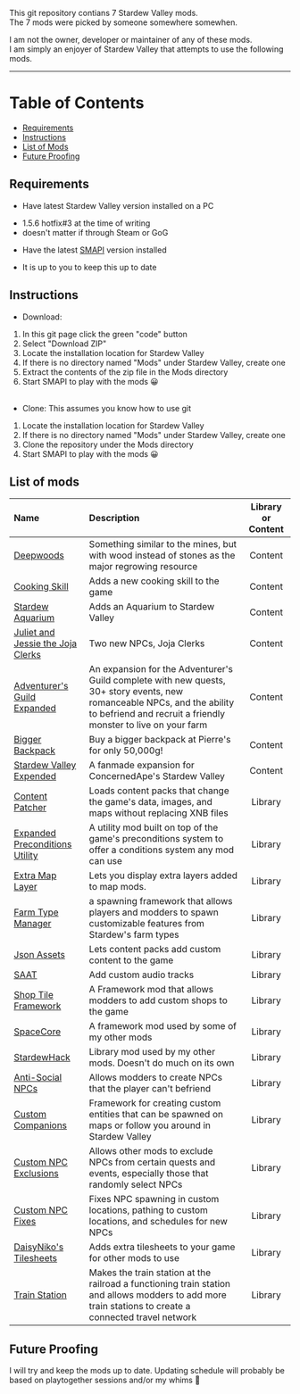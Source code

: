 This git repository contians 7 Stardew Valley mods.<br>
The 7 mods were picked by someone somewhere somewhen.

I am not the owner, developer or maintainer of any of these mods.<br>
I am simply an enjoyer of Stardew Valley that attempts to use the following mods.

---

# Table of Contents
 - [Requirements](#requirements)
 - [Instructions](#instructions)
 - [List of Mods](#list-of-mods)
 - [Future Proofing](#future-proofing)

## Requirements
* Have latest Stardew Valley version installed on a PC
 - 1.5.6 hotfix#3 at the time of writing
 - doesn't matter if through Steam or GoG
* Have the latest [SMAPI]() version installed
 - It is up to you to keep this up to date

## Instructions
* Download:
 1. In this git page click the green "code" button
 2. Select "Download ZIP"
 3. Locate the installation location for Stardew Valley
 4. If there is no directory named "Mods" under Stardew Valley, create one
 5. Extract the contents of the zip file in the Mods directory
 6. Start SMAPI to play with the mods 😀<br><br>
* Clone: This assumes you know how to use git
 1. Locate the installation location for Stardew Valley
 2. If there is no directory named "Mods" under Stardew Valley, create one
 3. Clone the repository under the Mods directory
 4. Start SMAPI to play with the mods 😀
 
## List of mods
| Name | Description | Library or Content |
| :--- | :---------  | :---: |
| [Deepwoods](https://www.nexusmods.com/stardewvalley/mods/2571) | Something similar to the mines, but with wood instead of stones as the major regrowing resource | Content |
| [Cooking Skill](https://www.nexusmods.com/stardewvalley/mods/522) | Adds a new cooking skill to the game | Content |
| [Stardew Aquarium](https://www.nexusmods.com/stardewvalley/mods/6372) | Adds an Aquarium to Stardew Valley | Content |
| [Juliet and Jessie the Joja Clerks](https://www.nexusmods.com/stardewvalley/mods/6398) | Two new NPCs, Joja Clerks | Content |
| [Adventurer's Guild Expanded](https://www.nexusmods.com/stardewvalley/mods/12102) | An expansion for the Adventurer's Guild complete with new quests, 30+ story events, new romanceable NPCs, and the ability to befriend and recruit a friendly monster to live on your farm | Content |
| [Bigger Backpack](https://www.nexusmods.com/stardewvalley/mods/1845) | Buy a bigger backpack at Pierre's for only 50,000g! | Content |
| [Stardew Valley Expended](https://www.nexusmods.com/stardewvalley/mods/3753) | A fanmade expansion for ConcernedApe's Stardew Valley | Content |
| [Content Patcher](https://www.nexusmods.com/stardewvalley/mods/1915) | Loads content packs that change the game's data, images, and maps without replacing XNB files | Library |
| [Expanded Preconditions Utility](https://www.nexusmods.com/stardewvalley/mods/6529) | A utility mod built on top of the game's preconditions system to offer a conditions system any mod can use | Library |
| [Extra Map Layer](https://www.nexusmods.com/stardewvalley/mods/9633) | Lets you display extra layers added to map mods. | Library |
| [Farm Type Manager](https://www.nexusmods.com/stardewvalley/mods/3231) | a spawning framework that allows players and modders to spawn customizable features from Stardew's farm types | Library |
| [Json Assets](https://www.nexusmods.com/stardewvalley/mods/1720) | Lets content packs add custom content to the game | Library |
| [SAAT](https://www.nexusmods.com/stardewvalley/mods/10747) | Add custom audio tracks | Library |
| [Shop Tile Framework](https://www.nexusmods.com/stardewvalley/mods/5005) | A Framework mod that allows modders to add custom shops to the game | Library |
| [SpaceCore](https://www.nexusmods.com/stardewvalley/mods/1348) | A framework mod used by some of my other mods | Library |
| [StardewHack](https://www.nexusmods.com/stardewvalley/mods/3213) | Library mod used by my other mods. Doesn't do much on its own | Library |
| [Anti-Social NPCs](https://www.nexusmods.com/stardewvalley/mods/5371) | Allows modders to create NPCs that the player can't befriend | Library |
| [Custom Companions](https://www.nexusmods.com/stardewvalley/mods/8626) | Framework for creating custom entities that can be spawned on maps or follow you around in Stardew Valley | Library |
| [Custom NPC Exclusions](https://www.nexusmods.com/stardewvalley/mods/7089) | Allows other mods to exclude NPCs from certain quests and events, especially those that randomly select NPCs | Library |
| [Custom NPC Fixes](https://www.nexusmods.com/stardewvalley/mods/3849) | Fixes NPC spawning in custom locations, pathing to custom locations, and schedules for new NPCs | Library |
| [DaisyNiko's Tilesheets](https://www.nexusmods.com/stardewvalley/mods/4736) | Adds extra tilesheets to your game for other mods to use | Library |
| [Train Station](https://www.nexusmods.com/stardewvalley/mods/6183) | Makes the train station at the railroad a functioning train station and allows modders to add more train stations to create a connected travel network | Library |

## Future Proofing
I will try and keep the mods up to date.
Updating schedule will probably be based on playtogether sessions and/or my whims 🐧
